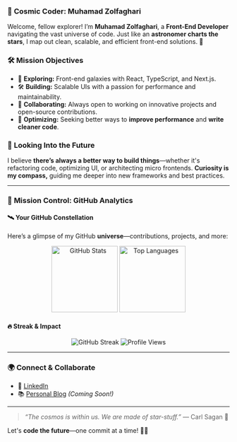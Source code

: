 ### 🌠 **Cosmic Coder: Muhamad Zolfaghari**  

Welcome, fellow explorer! I’m **Muhamad Zolfaghari**, a **Front-End Developer** navigating the vast universe of code. Just like an **astronomer charts the stars**, I map out clean, scalable, and efficient front-end solutions. 🚀  

### 🛠️ **Mission Objectives**  
- 🌌 **Exploring:** Front-end galaxies with React, TypeScript, and Next.js.  
- 🛠 **Building:** Scalable UIs with a passion for performance and maintainability.  
- 🤝 **Collaborating:** Always open to working on innovative projects and open-source contributions.  
- 🎯 **Optimizing:** Seeking better ways to **improve performance** and **write cleaner code**.  

### 🔭 **Looking Into the Future**  
I believe **there’s always a better way to build things**—whether it's refactoring code, optimizing UI, or architecting micro frontends. **Curiosity is my compass,** guiding me deeper into new frameworks and best practices.  

---

### 🚀 **Mission Control: GitHub Analytics**  

#### 🛰 **Your GitHub Constellation**  
Here’s a glimpse of my GitHub **universe**—contributions, projects, and more:  

<p align="center">
  <img height="150px" src="https://github-readme-stats.vercel.app/api?username=muhamadzolfaghari&theme=tokyonight&show_icons=true" alt="GitHub Stats" />
  <img height="150px" src="https://github-readme-stats.vercel.app/api/top-langs/?username=muhamadzolfaghari&layout=compact&show_icons=true&theme=tokyonight" alt="Top Languages" />
</p>

#### 🔥 **Streak & Impact**
<p align="center">
  <img src="https://github-readme-streak-stats.herokuapp.com/?user=muhamadzolfaghari&theme=tokyonight" alt="GitHub Streak" />
  <img src="https://komarev.com/ghpvc/?username=muhamadzolfaghari&color=blue" alt="Profile Views" />
</p>

---

### 🌍 **Connect & Collaborate**  
- 🔗 [LinkedIn](https://www.linkedin.com/in/muhamadzolfaghari/)  
- 📚 [Personal Blog](#) *(Coming Soon!)*  

---

> *“The cosmos is within us. We are made of star-stuff.”* — Carl Sagan 🌌  

Let's **code the future**—one commit at a time! 🚀✨
